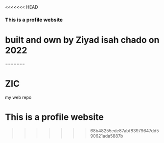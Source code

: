 <<<<<<< HEAD
### This is a profile website

# built and own by Ziyad isah chado on 2022


=======
# ZIC
my web repo
# This is a profile website 
>>>>>>> 68b48255ede87abf83979647dd590621ada5887b
